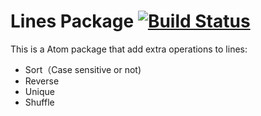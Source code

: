 # Lines Package [![Build Status](https://travis-ci.org/xpol/lines.svg?branch=master)](https://travis-ci.org/xpol/lines)

This is a Atom package that add extra operations to lines:

* Sort（Case sensitive or not)
* Reverse
* Unique
* Shuffle
